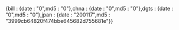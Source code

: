 {bill : {date : "0",md5 : "0"},chna : {date : "0",md5 : "0"},dgts : {date : "0",md5 : "0"},jpan : {date : "200117",md5 : "3999cb64820f474bbe645682d755681e"}}
